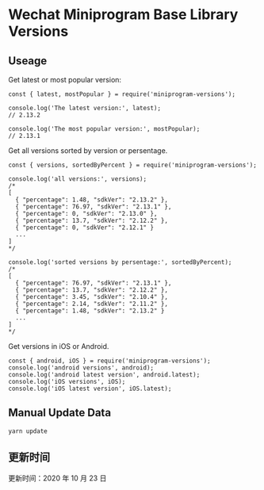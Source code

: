 
# Wechat Miniprogram Base Library Versions

## Useage

Get latest or most popular version:

```;
const { latest, mostPopular } = require('miniprogram-versions');

console.log('The latest version:', latest);
// 2.13.2

console.log('The most popular version:', mostPopular);
// 2.13.1

```

Get all versions sorted by version or persentage.

```
const { versions, sortedByPercent } = require('miniprogram-versions');

console.log('all versions:', versions);
/*
[
  { "percentage": 1.48, "sdkVer": "2.13.2" },
  { "percentage": 76.97, "sdkVer": "2.13.1" },
  { "percentage": 0, "sdkVer": "2.13.0" },
  { "percentage": 13.7, "sdkVer": "2.12.2" },
  { "percentage": 0, "sdkVer": "2.12.1" }
  ...
]
*/

console.log('sorted versions by persentage:', sortedByPercent);
/*
[
  { "percentage": 76.97, "sdkVer": "2.13.1" },
  { "percentage": 13.7, "sdkVer": "2.12.2" },
  { "percentage": 3.45, "sdkVer": "2.10.4" },
  { "percentage": 2.14, "sdkVer": "2.11.2" },
  { "percentage": 1.48, "sdkVer": "2.13.2" }
  ...
]
*/
```

Get versions in iOS or Android.

```
const { android, iOS } = require('miniprogram-versions');
console.log('android versions', android);
console.log('android latest version', android.latest);
console.log('iOS versions', iOS);
console.log('iOS latest version', iOS.latest);
```

## Manual Update Data

```
yarn update
```

## 更新时间

更新时间：2020 年 10 月 23 日
